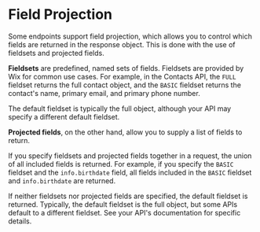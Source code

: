 # Field Projection

Some endpoints support field projection,
which allows you to control which fields are returned in the response object.
This is done with the use of fieldsets and projected fields.

**Fieldsets** are predefined, named sets of fields.
Fieldsets are provided by Wix for common use cases.
For example, in the Contacts API,
the `FULL` fieldset returns the full contact object,
and the `BASIC` fieldset returns
the contact's name, primary email, and primary phone number.

The default fieldset is typically the full object,
although your API may specify a different default fieldset.

**Projected fields**, on the other hand,
allow you to supply a list of fields to return.

If you specify fieldsets and projected fields together in a request,
the union of all included fields is returned.
For example, if you specify the `BASIC` fieldset and the `info.birthdate` field,
all fields included in the `BASIC` fieldset and `info.birthdate` are returned.

If neither fieldsets nor projected fields are specified,
the default fieldset is returned.
Typically, the default fieldset is the full object,
but some APIs default to a different fieldset.
See your API's documentation for specific details.
